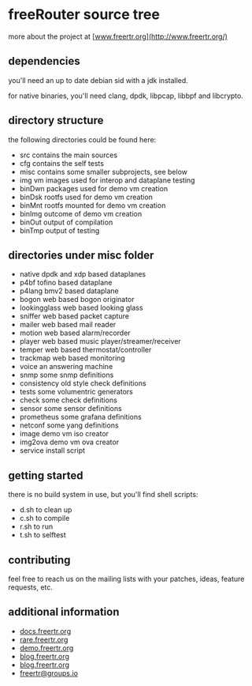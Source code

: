 # freeRouter source tree

more about the project at [www.freertr.org](http://www.freertr.org/)

## dependencies

you'll need an up to date debian sid with a jdk installed.

for native binaries, you'll need clang, dpdk, libpcap, libbpf and libcrypto.

## directory structure

the following directories could be found here:
* src contains the main sources
* cfg contains the self tests
* misc contains some smaller subprojects, see below
* img vm images used for interop and dataplane testing
* binDwn packages used for demo vm creation
* binDsk rootfs used for demo vm creation
* binMnt rootfs mounted for demo vm creation
* binImg outcome of demo vm creation
* binOut output of compilation
* binTmp output of testing

## directories under misc folder

* native dpdk and xdp based dataplanes
* p4bf tofino based dataplane
* p4lang bmv2 based dataplane
* bogon web based bogon originator
* lookingglass web based looking glass
* sniffer web based packet capture
* mailer web based mail reader
* motion web based alarm/recorder
* player web based music player/streamer/receiver
* temper web based thermostat/controller
* trackmap web based monitoring
* voice an answering machine
* snmp some snmp definitions
* consistency old style check definitions
* tests some volumentric generators
* check some check definitions
* sensor some sensor definitions
* prometheus some grafana definitions
* netconf some yang definitions
* image demo vm iso creator
* img2ova demo vm ova creator
* service install script

## getting started

there is no build system in use, but you'll find shell scripts:
* d.sh to clean up
* c.sh to compile
* r.sh to run
* t.sh to selftest

## contributing

feel free to reach us on the mailing lists with your patches, ideas, feature requests, etc.

## additional information

* [docs.freertr.org](http://docs.freertr.org/)
* [rare.freertr.org](http://rare.freertr.org/)
* [demo.freertr.org](http://demo.freertr.org/)
* [blog.freertr.org](http://blog.freertr.org/)
* [blog.freertr.org](http://blog.freertr.org/)
* [freertr@groups.io](mailto:freertr@groups.io)
